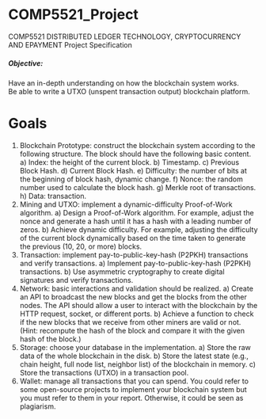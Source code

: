 # COMP5521_Project

COMP5521 DISTRIBUTED LEDGER  TECHNOLOGY, CRYPTOCURRENCY AND EPAYMENT Project Specification   

##### Objective:
Have an in-depth understanding on how the blockchain system works.  
Be able to write a UTXO (unspent transaction output) blockchain platform. 

# Goals
1. Blockchain Prototype: construct the blockchain system according to the 
following structure. The block should have the following basic content. 
a) Index: the height of the current block. 
b) Timestamp. 
c) Previous Block Hash. 
d) Current Block Hash. e) Difficulty: the number of bits at the beginning of block hash, dynamic 
change. 
f) Nonce: the random number used to calculate the block hash. 
g) Merkle root of transactions. 
h) Data: transaction. 
2. Mining and UTXO: implement a dynamic-difficulty Proof-of-Work algorithm. 
a) Design a Proof-of-Work algorithm. For example, adjust the nonce and 
generate a hash until it has a hash with a leading number of zeros. 
b) Achieve dynamic difficulty. For example, adjusting the difficulty of the 
current block dynamically based on the time taken to generate the 
previous (10, 20, or more) blocks. 
3. Transaction: implement pay-to-public-key-hash (P2PKH) transactions and 
verify transactions. 
a) Implement pay-to-public-key-hash (P2PKH) transactions. 
b) Use asymmetric cryptography to create digital signatures and verify 
transactions. 
4. Network: basic interactions and validation should be realized. 
a) Create an API to broadcast the new blocks and get the blocks from the 
other nodes. The API should allow a user to interact with the blockchain 
by the HTTP request, socket, or different ports. 
b) Achieve a function to check if the new blocks that we receive from other 
miners are valid or not. (Hint: recompute the hash of the block and 
compare it with the given hash of the block.) 
5. Storage: choose your database in the implementation. 
a) Store the raw data of the whole blockchain in the disk. 
b) Store the latest state (e.g., chain height, full node list, neighbor list) of the 
blockchain in memory. 
c) Store the transactions (UTXO) in a transaction pool. 
6. Wallet: manage all transactions that you can spend. 
You could refer to some open-source projects to implement your blockchain 
system but you must refer to them in your report. Otherwise, it could be seen as 
plagiarism. 